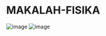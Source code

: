 # MAKALAH-FISIKA
![image](https://github.com/user-attachments/assets/8abea534-9eb3-45f5-8cad-5e292e5c4492)
![image](https://github.com/user-attachments/assets/6c2b6752-65b6-44a6-b2ff-1b5d84c71743)
